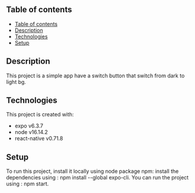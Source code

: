 ## Table of contents
- [Table of contents](#table-of-contents)
- [Description](#description)
- [Technologies](#technologies)
- [Setup](#setup)
## Description
This project is a simple app have a switch button that switch from dark to light bg. 

## Technologies
This project is created with:
* expo v6.3.7 
* node v16.14.2
* react-native v0.71.8

## Setup
To run this project, install it locally using node package npm: 
install the dependencies using : 
npm install --global expo-cli.
You can run the project using : 
npm start. 



